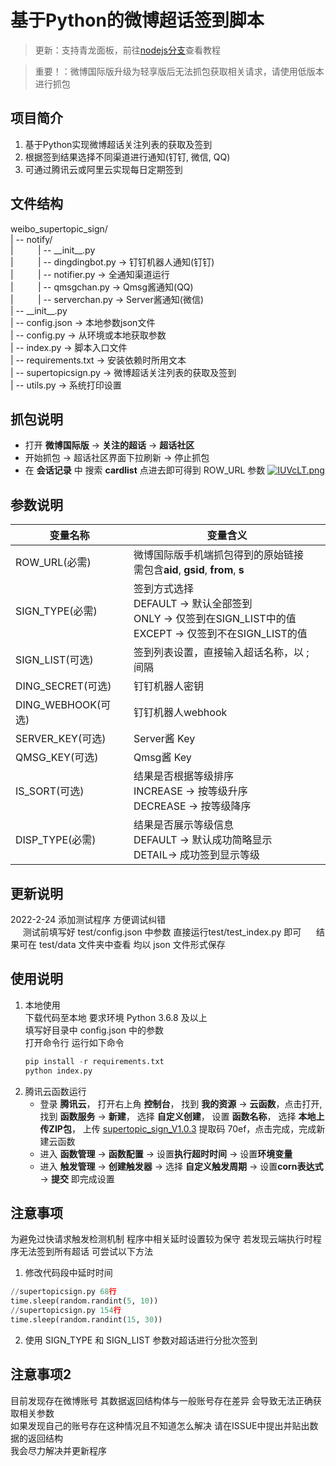 # 基于Python的微博超话签到脚本

> 更新：支持青龙面板，前往[nodejs分支](https://github.com/Hellager/weibo_supertopic_sign/tree/nodejs)查看教程 

> 重要！：微博国际版升级为轻享版后无法抓包获取相关请求，请使用低版本进行抓包

## 项目简介
1. 基于Python实现微博超话关注列表的获取及签到
2. 根据签到结果选择不同渠道进行通知(钉钉, 微信, QQ)
3. 可通过腾讯云或阿里云实现每日定期签到

## 文件结构
weibo_supertopic_sign/ <br>
| -- notify/ <br>
|&nbsp;&nbsp;&nbsp;&nbsp;&nbsp;&nbsp;&nbsp;&nbsp;&nbsp;&nbsp;| -- \_\_init\_\_.py <br>
|&nbsp;&nbsp;&nbsp;&nbsp;&nbsp;&nbsp;&nbsp;&nbsp;&nbsp;&nbsp;| -- dingdingbot.py -> 钉钉机器人通知(钉钉) <br>
|&nbsp;&nbsp;&nbsp;&nbsp;&nbsp;&nbsp;&nbsp;&nbsp;&nbsp;&nbsp;| -- notifier.py    -> 全通知渠道运行 <br>
|&nbsp;&nbsp;&nbsp;&nbsp;&nbsp;&nbsp;&nbsp;&nbsp;&nbsp;&nbsp;| -- qmsgchan.py    -> Qmsg酱通知(QQ) <br>
|&nbsp;&nbsp;&nbsp;&nbsp;&nbsp;&nbsp;&nbsp;&nbsp;&nbsp;&nbsp;| -- serverchan.py  -> Server酱通知(微信) <br>
| -- \_\_init\_\_.py <br>
| -- config.json -> 本地参数json文件<br>
| -- config.py -> 从环境或本地获取参数<br>
| -- index.py -> 脚本入口文件<br>
| -- requirements.txt -> 安装依赖时所用文本<br>
| -- supertopicsign.py -> 微博超话关注列表的获取及签到<br>
| -- utils.py -> 系统打印设置<br>

## 抓包说明
  * 打开 **微博国际版** -> **关注的超话** -> **超话社区**
  * 开始抓包 -> 超话社区界面下拉刷新 -> 停止抓包
  * 在 **会话记录** 中 搜索 **cardlist** 点进去即可得到 ROW_URL 参数
[![IUVcLT.png](https://z3.ax1x.com/2021/11/10/IUVcLT.png)](https://imgtu.com/i/IUVcLT)

## 参数说明
|变量名称|变量含义  |
|--|--|
|ROW_URL(必需)| 微博国际版手机端抓包得到的原始链接<br>需包含**aid**, **gsid**, **from**, **s** |
|SIGN_TYPE(必需)| 签到方式选择 <br>DEFAULT -> 默认全部签到 <br>ONLY -> 仅签到在SIGN_LIST中的值 <br>EXCEPT -> 仅签到不在SIGN_LIST的值 |
|SIGN_LIST(可选)| 签到列表设置，直接输入超话名称，以 ; 间隔 |
|DING_SECRET(可选)| 钉钉机器人密钥 |
|DING_WEBHOOK(可选)| 钉钉机器人webhook |
|SERVER_KEY(可选)| Server酱 Key |
|QMSG_KEY(可选)| Qmsg酱 Key |
|IS_SORT(可选)| 结果是否根据等级排序<br>INCREASE -> 按等级升序 <br>DECREASE -> 按等级降序|
|DISP_TYPE(必需)| 结果是否展示等级信息 <br>DEFAULT -> 默认成功简略显示 <br>DETAIL-> 成功签到显示等级 |

## 更新说明
2022-2-24 添加测试程序 方便调试纠错 <br>
&nbsp;&nbsp;&nbsp;&nbsp; 测试前填写好 test/config.json 中参数 直接运行test/test_index.py 即可
&nbsp;&nbsp;&nbsp;&nbsp; 结果可在 test/data 文件夹中查看 均以 json 文件形式保存

## 使用说明
1. 本地使用 <br>
    下载代码至本地 要求环境 Python 3.6.8 及以上 <br>
    填写好目录中 config.json 中的参数 <br>
    打开命令行 运行如下命令
    ```Python
    pip install -r requirements.txt
    python index.py
    ```
2. 腾讯云函数运行 <br>
    * 登录 **腾讯云**， 打开右上角 **控制台**， 找到 **我的资源** -> **云函数**，点击打开, 找到 **函数服务** -> **新建**， 选择 **自定义创建**， 设置 **函数名称**， 选择 **本地上传ZIP包**， 上传 [supertopic_sign_V1.0.3](https://pan.baidu.com/s/1g6uzlpHtP45C8W42_8ivrQ) 提取码 70ef，点击完成，完成新建云函数 <br>
    * 进入 **函数管理** -> **函数配置** -> 设置**执行超时时间** -> 设置**环境变量** <br>
    * 进入 **触发管理** -> **创建触发器** -> 选择 **自定义触发周期** -> 设置**corn表达式** -> **提交** 即完成设置


## 注意事项
为避免过快请求触发检测机制 程序中相关延时设置较为保守 若发现云端执行时程序无法签到所有超话 可尝试以下方法 <br>
1. 修改代码段中延时时间
```Python
//supertopicsign.py 68行
time.sleep(random.randint(5, 10))
//supertopicsign.py 154行
time.sleep(random.randint(15, 30))
```
2. 使用 SIGN_TYPE 和 SIGN_LIST 参数对超话进行分批次签到 <br>

## 注意事项2
目前发现存在微博账号 其数据返回结构体与一般账号存在差异 会导致无法正确获取相关参数<br>
如果发现自己的账号存在这种情况且不知道怎么解决 请在ISSUE中提出并贴出数据的返回结构<br>
我会尽力解决并更新程序
